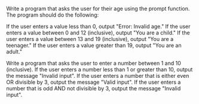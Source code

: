Write a program that asks the user for their age using the prompt function. The program should do the following:

If the user enters a value less than 0, output "Error: Invalid age."
If the user enters a value between 0 and 12 (inclusive), output "You are a child."
If the user enters a value between 13 and 19 (inclusive), output "You are a teenager."
If the user enters a value greater than 19, output "You are an adult."





Write a program that asks the user to enter a number between 1 and 10 (inclusive). If the user enters a number less than 1 or greater than 10, output the message "Invalid input". If the user enters a number that is either even OR divisible by 3, output the message "Valid input". If the user enters a number that is odd AND not divisible by 3, output the message "Invalid input".